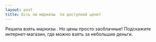 ```yaml
---
layout: post 
title: Есть ли маркизы  по доступной цене? 
--- 
```

Решила взять маркизы . Но цены просто заоблачные! Подскажите интернет-магазин, где можно взять за небольшие деньги. 
